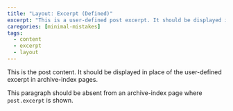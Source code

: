 ```yaml
---
title: "Layout: Excerpt (Defined)"
excerpt: "This is a user-defined post excerpt. It should be displayed in place of the post content in archive-index pages."
caregories: [minimal-mistakes]
tags:
  - content
  - excerpt
  - layout
---
```


This is the post content. It should be displayed in place of the user-defined excerpt in archive-index pages.

This paragraph should be absent from an archive-index page where `post.excerpt` is shown.
